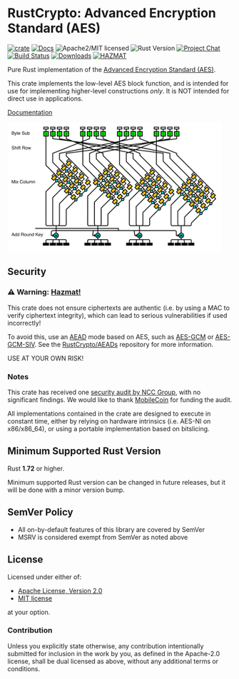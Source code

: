 # RustCrypto: Advanced Encryption Standard (AES)

[![crate][crate-image]][crate-link]
[![Docs][docs-image]][docs-link]
![Apache2/MIT licensed][license-image]
![Rust Version][rustc-image]
[![Project Chat][chat-image]][chat-link]
[![Build Status][build-image]][build-link]
[![Downloads][downloads-image]][crate-link]
[![HAZMAT][hazmat-image]][hazmat-link]

Pure Rust implementation of the [Advanced Encryption Standard (AES)][1].

This crate implements the low-level AES block function, and is intended
for use for implementing higher-level constructions *only*. It is NOT
intended for direct use in applications.

[Documentation][docs-link]

<img src="https://raw.githubusercontent.com/RustCrypto/media/85f62bb/img/block-ciphers/aes-round.svg" width="480px">

## Security

### ⚠️ Warning: [Hazmat!][hazmat-link]

This crate does not ensure ciphertexts are authentic (i.e. by using a MAC to
verify ciphertext integrity), which can lead to serious vulnerabilities
if used incorrectly!

To avoid this, use an [AEAD][2] mode based on AES, such as [AES-GCM][3] or [AES-GCM-SIV][4].
See the [RustCrypto/AEADs][5] repository for more information.

USE AT YOUR OWN RISK!

### Notes

This crate has received one [security audit by NCC Group][6], with no significant
findings. We would like to thank [MobileCoin][7] for funding the audit.

All implementations contained in the crate are designed to execute in constant
time, either by relying on hardware intrinsics (i.e. AES-NI on x86/x86_64), or
using a portable implementation based on bitslicing.

## Minimum Supported Rust Version

Rust **1.72** or higher.

Minimum supported Rust version can be changed in future releases, but it will
be done with a minor version bump.

## SemVer Policy

- All on-by-default features of this library are covered by SemVer
- MSRV is considered exempt from SemVer as noted above

## License

Licensed under either of:

 * [Apache License, Version 2.0](http://www.apache.org/licenses/LICENSE-2.0)
 * [MIT license](http://opensource.org/licenses/MIT)

at your option.

### Contribution

Unless you explicitly state otherwise, any contribution intentionally submitted
for inclusion in the work by you, as defined in the Apache-2.0 license, shall be
dual licensed as above, without any additional terms or conditions.

[//]: # (badges)

[crate-image]: https://img.shields.io/crates/v/aes.svg
[crate-link]: https://crates.io/crates/aes
[docs-image]: https://docs.rs/aes/badge.svg
[docs-link]: https://docs.rs/aes/
[license-image]: https://img.shields.io/badge/license-Apache2.0/MIT-blue.svg
[rustc-image]: https://img.shields.io/badge/rustc-1.72+-blue.svg
[chat-image]: https://img.shields.io/badge/zulip-join_chat-blue.svg
[chat-link]: https://rustcrypto.zulipchat.com/#narrow/stream/260039-block-ciphers
[build-image]: https://github.com/RustCrypto/block-ciphers/workflows/aes/badge.svg?branch=master&event=push
[build-link]: https://github.com/RustCrypto/block-ciphers/actions?query=workflow%3Aaes
[downloads-image]: https://img.shields.io/crates/d/aes.svg
[hazmat-image]: https://img.shields.io/badge/crypto-hazmat%E2%9A%A0-red.svg
[hazmat-link]: https://github.com/RustCrypto/meta/blob/master/HAZMAT.md

[//]: # (general links)

[1]: https://en.wikipedia.org/wiki/Advanced_Encryption_Standard
[2]: https://en.wikipedia.org/wiki/Authenticated_encryption
[3]: https://github.com/RustCrypto/AEADs/tree/master/aes-gcm
[4]: https://github.com/RustCrypto/AEADs/tree/master/aes-gcm-siv
[5]: https://github.com/RustCrypto/AEADs
[6]: https://research.nccgroup.com/2020/02/26/public-report-rustcrypto-aes-gcm-and-chacha20poly1305-implementation-review/
[7]: https://www.mobilecoin.com/
